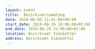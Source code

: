 ```yaml
---
layout: event
title:  Bezirksversammlung
date: 2019-06-05 11:41:00+00:00
start_date: 2019-08-29 18:00:00+02:00
end_date: 2019-08-29 22:00:00+02:00
location: Bezirksamt Eimsbüttel
address: Bezirksamt Eimsbüttel
---
```

